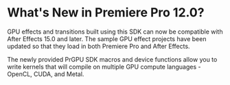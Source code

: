 # What's New in Premiere Pro 12.0?

GPU effects and transitions built using this SDK can now be compatible with After Effects 15.0 and later. The sample GPU effect projects have been updated so that they load in both Premiere Pro and After Effects.

The newly provided PrGPU SDK macros and device functions allow you to write kernels that will compile on multiple GPU compute languages - OpenCL, CUDA, and Metal.
